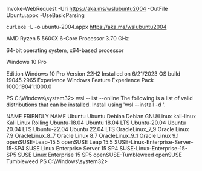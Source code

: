 Invoke-WebRequest -Uri https://aka.ms/wslubuntu2004 -OutFile Ubuntu.appx -UseBasicParsing

curl.exe -L -o ubuntu-2004.appx https://aka.ms/wslubuntu2004


AMD Ryzen 5 5600X 6-Core Processor                3.70 GHz

64-bit operating system, x64-based processor

Windows 10 Pro


Edition	Windows 10 Pro
Version	22H2
Installed on	‎6/‎21/‎2023
OS build	19045.2965
Experience	Windows Feature Experience Pack 1000.19041.1000.0


PS C:\Windows\system32>  wsl --list --online
The following is a list of valid distributions that can be installed.
Install using 'wsl --install -d <Distro>'.

NAME                                   FRIENDLY NAME
Ubuntu                                 Ubuntu
Debian                                 Debian GNU/Linux
kali-linux                             Kali Linux Rolling
Ubuntu-18.04                           Ubuntu 18.04 LTS
Ubuntu-20.04                           Ubuntu 20.04 LTS
Ubuntu-22.04                           Ubuntu 22.04 LTS
OracleLinux_7_9                        Oracle Linux 7.9
OracleLinux_8_7                        Oracle Linux 8.7
OracleLinux_9_1                        Oracle Linux 9.1
openSUSE-Leap-15.5                     openSUSE Leap 15.5
SUSE-Linux-Enterprise-Server-15-SP4    SUSE Linux Enterprise Server 15 SP4
SUSE-Linux-Enterprise-15-SP5           SUSE Linux Enterprise 15 SP5
openSUSE-Tumbleweed                    openSUSE Tumbleweed
PS C:\Windows\system32>

